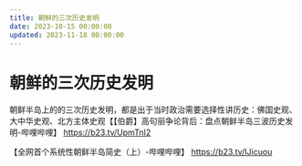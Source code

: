 ```yaml
---
title: 朝鲜的三次历史发明
date: 2023-10-15 00:00:00
updated: 2023-11-18 00:00:00
---
```


# 朝鲜的三次历史发明

朝鲜半岛上的的三次历史发明，都是出于当时政治需要选择性讲历史：佛国史观、大中华史观、北方主体史观【【伯爵】高句丽争论背后：盘点朝鲜半岛三波历史发明-哔哩哔哩】 https://b23.tv/UpmTnI2

【全网首个系统性朝鲜半岛简史（上）-哔哩哔哩】 https://b23.tv/IJicuou
